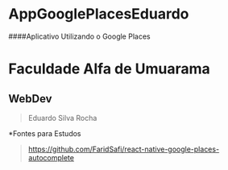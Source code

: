 # AppGooglePlacesEduardo
####Aplicativo Utilizando o Google Places

# Faculdade Alfa de Umuarama
## WebDev

> Eduardo Silva Rocha

*Fontes para Estudos
> https://github.com/FaridSafi/react-native-google-places-autocomplete
